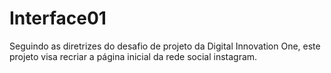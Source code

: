 # Interface01
Seguindo as diretrizes do desafio de projeto da Digital Innovation One, este projeto visa recriar a página inicial da rede social instagram.
